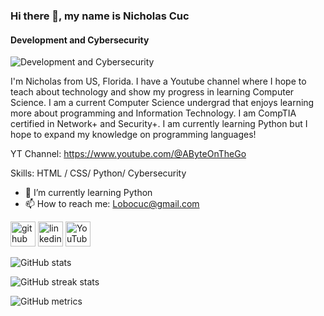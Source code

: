 ### Hi there 👋, my name is Nicholas Cuc
#### Development and Cybersecurity
![Development and Cybersecurity](https://yt3.googleusercontent.com/Vt_zdE3EYubetz8XPKx-PArjNIoR7RSptABf-vBtz1vTGAGJHtkRpl-VoPtj5p4jYCzfPnIf=w2120-fcrop64=1,00005a57ffffa5a8-k-c0xffffffff-no-nd-rj)

I'm Nicholas from US, Florida. I have a Youtube channel where I hope to teach about technology and show my progress in learning Computer Science. I am a current Computer Science undergrad that enjoys learning more about programming and Information Technology. I am CompTIA certified  in Network+ and Security+. I am currently learning Python but I hope to expand my knowledge on programming languages!

YT Channel: https://www.youtube.com/@AByteOnTheGo

Skills: HTML / CSS/ Python/ Cybersecurity

- 🌱 I’m currently learning Python 
- 📫 How to reach me: Lobocuc@gmail.com  


[<img src='https://cdn.jsdelivr.net/npm/simple-icons@3.0.1/icons/github.svg' alt='github' height='40'>](https://github.com/Nicholas-Cuc)  [<img src='https://cdn.jsdelivr.net/npm/simple-icons@3.0.1/icons/linkedin.svg' alt='linkedin' height='40'>](https://www.linkedin.com/in/https://www.linkedin.com/in/nicholas-cuc-7910812b7/)  [<img src='https://cdn.jsdelivr.net/npm/simple-icons@3.0.1/icons/youtube.svg' alt='YouTube' height='40'>](https://www.youtube.com/channel/https://www.youtube.com/@AByteOnTheGo)  

![GitHub stats](https://github-readme-stats.vercel.app/api?username=Nicholas-Cuc&show_icons=true)  

![GitHub streak stats](https://streak-stats.demolab.com/?user=Nicholas-Cuc)

![GitHub metrics](https://metrics.lecoq.io/Nicholas-Cuc)  
  
